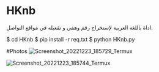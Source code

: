 # HKnb
اداة باللغة العربية لإستخراج رقم وهمي و تفعيله في مواقع التواصل.

$ cd HKnb
$ pip install -r req.txt
$ python HKnb.py

#Photos
![Screenshot_20221223_185729_Termux](https://user-images.githubusercontent.com/57058476/209373171-2eeb294f-d037-43e2-816d-e0fc5ef51148.jpg)

![Screenshot_20221223_185744_Termux](https://user-images.githubusercontent.com/57058476/209373186-8a5f8f2d-d81c-4e58-b609-2babc561880d.jpg)
